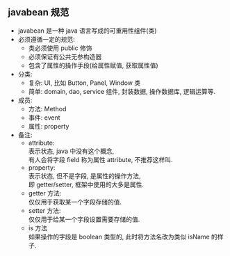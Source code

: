 ## javabean 规范
- javabean 是一种 java 语言写成的可重用性组件(类)
- 必须遵循一定的规范:  
  - 类必须使用 public 修饰
  - 必须保证有公共无参构造器
  - 包含了属性的操作手段(给属性赋值, 获取属性值)
- 分类:  
  - 复杂: UI, 比如 Button, Panel, Window 类
  - 简单: domain, dao, service 组件, 封装数据, 操作数据库, 逻辑运算等.
- 成员:  
  - 方法: Method
  - 事件: event
  - 属性: property
- 备注: 
  - attribute:  
    表示状态, java 中没有这个概念,  
    有人会将字段 field 称为属性 attribute, 不推荐这样叫.
  - property:  
    表示状态, 但不是字段, 是属性的操作方法,  
    即 getter/setter, 框架中使用的大多是属性.
  - getter 方法:  
    仅仅用于获取某一个字段存储的值.  
  - setter 方法:  
    仅仅用于给某一个字段设置需要存储的值.  
  - is 方法  
    如果操作的字段是 boolean 类型的, 此时将方法名改为类似 isName 的样子.  
